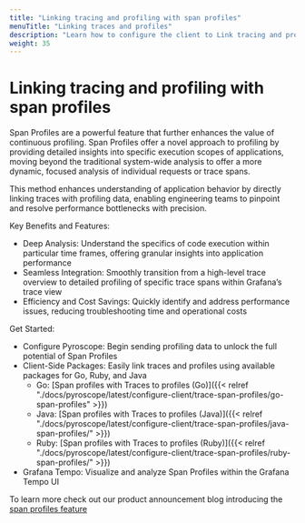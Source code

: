 ```yaml
---
title: "Linking tracing and profiling with span profiles"
menuTitle: "Linking traces and profiles"
description: "Learn how to configure the client to Link tracing and profiling with span profiles."
weight: 35
---
```


# Linking tracing and profiling with span profiles

Span Profiles are a powerful feature that further enhances the value of continuous profiling. Span Profiles offer a novel approach to profiling by providing detailed insights into specific execution scopes of applications, moving beyond the traditional system-wide analysis to offer a more dynamic, focused analysis of individual requests or trace spans. 

This method enhances understanding of application behavior by directly linking traces with profiling data, enabling engineering teams to pinpoint and resolve performance bottlenecks with precision.

Key Benefits and Features:

- Deep Analysis: Understand the specifics of code execution within particular time frames, offering granular insights into application performance
- Seamless Integration: Smoothly transition from a high-level trace overview to detailed profiling of specific trace spans within Grafana’s trace view
- Efficiency and Cost Savings: Quickly identify and address performance issues, reducing troubleshooting time and operational costs

Get Started:

- Configure Pyroscope: Begin sending profiling data to unlock the full potential of Span Profiles
- Client-Side Packages: Easily link traces and profiles using available packages for Go, Ruby, and Java
  - Go: [Span profiles with Traces to profiles (Go)]({{< relref "./docs/pyroscope/latest/configure-client/trace-span-profiles/go-span-profiles" >}})
  - Java: [Span profiles with Traces to profiles (Java)]({{< relref "./docs/pyroscope/latest/configure-client/trace-span-profiles/java-span-profiles/" >}})
  - Ruby: [Span profiles with Traces to profiles (Ruby)]({{< relref "./docs/pyroscope/latest/configure-client/trace-span-profiles/ruby-span-profiles/" >}})
- Grafana Tempo: Visualize and analyze Span Profiles within the Grafana Tempo UI

To learn more check out our product announcement blog introducing the [span profiles feature](/blog/2024/02/06/combining-tracing-and-profiling-for-enhanced-observability-introducing-span-profiles/)